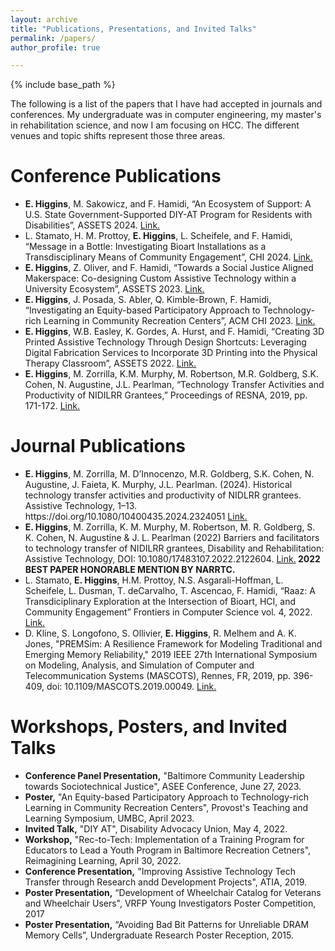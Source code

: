 ```yaml
---
layout: archive
title: "Publications, Presentations, and Invited Talks"
permalink: /papers/
author_profile: true

---
```


{% include base_path %}

The following is a list of the papers that I have had accepted in journals and conferences. My undergraduate was in computer engineering, my master's in rehabilitation science, and now I am focusing on HCC. The different venues and topic shifts represent those three areas. 

Conference Publications
======
<ul>
  <li><b>E. Higgins</b>, M. Sakowicz, and F. Hamidi, “An Ecosystem of Support: A U.S. State Government-Supported DIY-AT Program for Residents with Disabilities”, ASSETS 2024. <a target="_blank" href="https://dl.acm.org/doi/10.1145/3663548.3675667">Link.</a>
  </li>
  <li>L. Stamato, H. M. Prottoy, <b>E. Higgins</b>, L. Scheifele, and F. Hamidi, “Message in a Bottle: Investigating Bioart Installations as a Transdisciplinary Means of Community Engagement”, CHI 2024. <a target="_blank" href="https://dl.acm.org/doi/10.1145/3613904.3642339">Link.</a>
  </li>
  <li><b>E. Higgins</b>, Z. Oliver, and F. Hamidi, “Towards a Social Justice Aligned Makerspace: Co-designing Custom Assistive Technology within a University Ecosystem”, ASSETS 2023. <a target="_blank" href="https://dl.acm.org/doi/abs/10.1145/3597638.3608393">Link.</a>
  </li>
  <li><b>E. Higgins</b>, J. Posada, S. Abler, Q. Kimble-Brown, F. Hamidi, “Investigating an Equity-based Participatory Approach to Technology-rich Learning in Community Recreation Centers”, ACM CHI 2023. <a target="_blank" href="https://dl.acm.org/doi/abs/10.1145/3544548.3581567">Link.</a>
  </li>
  <li><b>E. Higgins</b>, W.B. Easley, K. Gordes, A. Hurst, and F. Hamidi, “Creating 3D Printed Assistive Technology Through Design Shortcuts: Leveraging Digital Fabrication Services to Incorporate 3D Printing into the Physical Therapy Classroom”, ASSETS 2022. <a target="_blank" href="https://dl.acm.org/doi/abs/10.1145/3517428.3544816">Link.</a>
  </li>
  <li><b>E. Higgins</b>, M. Zorrilla, K.M. Murphy, M. Robertson, M.R. Goldberg, S.K. Cohen, N. Augustine, J.L. Pearlman, “Technology Transfer Activities and Productivity of NIDILRR Grantees,” Proceedings of RESNA, 2019, pp. 171-172. <a target="_blank" href="https://www.resna.org/sites/default/files/conference/2020/StudentScientificPapers/Outcomes/90Higgins.html">Link.</a>
  </li>
 </ul>
 
 Journal Publications
======
<ul>
  <li><b>E. Higgins</b>, M. Zorrilla, M. D’Innocenzo, M.R. Goldberg, S.K. Cohen, N. Augustine, J. Faieta, K. Murphy, J.L. Pearlman. (2024). Historical technology transfer activities and productivity of NIDLRR grantees. Assistive Technology, 1–13. https://doi.org/10.1080/10400435.2024.2324051 <a target="_blank" href="https://www.tandfonline.com/doi/abs/10.1080/10400435.2024.2324051">Link.</a>
  </li>
  <li><b>E. Higgins</b>, M. Zorrilla, K. M. Murphy, M. Robertson, M. R. Goldberg, S. K. Cohen, N. Augustine & J. L. Pearlman (2022) Barriers and facilitators to technology transfer of NIDILRR grantees, Disability and Rehabilitation: Assistive Technology, DOI: 10.1080/17483107.2022.2122604. <a target="_blank" href="https://pubmed.ncbi.nlm.nih.gov/36136917/">Link.</a><b> 2022 BEST PAPER HONORABLE MENTION BY NARRTC.</b>
  </li>
  <li>L. Stamato, <b>E. Higgins</b>, H.M. Prottoy, N.S. Asgarali-Hoffman, L. Scheifele, L. Dusman, T. deCarvalho, T. Ascencao, F. Hamidi, “Raaz: A Transdiciplinary Exploration at the Intersection of Bioart, HCI, and Community Engagement” Frontiers in Computer Science vol. 4, 2022. <a target="_blank" href="https://www.frontiersin.org/articles/10.3389/fcomp.2022.830959/full">Link.</a>
  </li>
  <li>D. Kline, S. Longofono, S. Ollivier, <b>E. Higgins</b>, R. Melhem and A. K. Jones, "PREMSim: A Resilience Framework for Modeling Traditional and Emerging Memory Reliability," 2019 IEEE 27th International Symposium on Modeling, Analysis, and Simulation of Computer and Telecommunication Systems (MASCOTS), Rennes, FR, 2019, pp. 396-409, doi: 10.1109/MASCOTS.2019.00049. <a target="_blank" href="https://ieeexplore.ieee.org/document/8843253">Link.</a>
  </li>
 </ul>
 
  Workshops, Posters, and Invited Talks
======
<ul>
  <li><b>Conference Panel Presentation,</b> "Baltimore Community Leadership towards Sociotechnical Justice", ASEE Conference, June 27, 2023.
  </li>
  <li><b>Poster,</b> "An Equity-based Participatory Approach to Technology-rich Learning in Community Recreation Centers", Provost's Teaching and Learning Symposium, UMBC, April 2023.
  </li>
  <li><b>Invited Talk,</b> "DIY AT", Disability Advocacy Union, May 4, 2022.
  </li>
  <li><b>Workshop,</b> "Rec-to-Tech: Implementation of a Training Program for Educators to Lead a Youth Program in Baltimore Recreation Cetners", Reimagining Learning, April 30, 2022.
  </li>
  <li><b>Conference Presentation,</b> "Improving Assistive Technology Tech Transfer through Research andd Development Projects", ATIA, 2019.
  </li>
  <li><b>Poster Presentation,</b> “Development of Wheelchair Catalog for Veterans and Wheelchair Users", VRFP Young Investigators Poster Competition, 2017
  </li>
  <li><b>Poster Presentation,</b> “Avoiding Bad Bit Patterns for Unreliable DRAM Memory Cells”, Undergraduate Research Poster Reception, 2015.
  </li>
 </ul>
